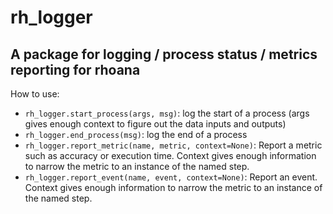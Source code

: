 # rh_logger
## A package for logging / process status / metrics reporting for rhoana

How to use:

* `rh_logger.start_process(args, msg)`: log the start of a process (args gives enough context to figure out the data inputs and outputs)
* `rh_logger.end_process(msg)`: log the end of a process
* `rh_logger.report_metric(name, metric, context=None)`: Report a metric such as accuracy or execution time. Context gives enough information to narrow the metric to an instance of the named step.
* `rh_logger.report_event(name, event, context=None)`: Report an event.  Context gives enough information to narrow the metric to an instance of the named step.
